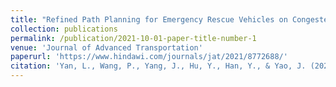 ```yaml
---
title: "Refined Path Planning for Emergency Rescue Vehicles on Congested Urban Arterial Roads via Reinforcement Learning Approach"
collection: publications
permalink: /publication/2021-10-01-paper-title-number-1
venue: 'Journal of Advanced Transportation'
paperurl: 'https://www.hindawi.com/journals/jat/2021/8772688/'
citation: 'Yan, L., Wang, P., Yang, J., Hu, Y., Han, Y., & Yao, J. (2021). Refined path planning for emergency rescue vehicles on congested urban arterial roads via reinforcement learning approach. Journal of Advanced Transportation, 2021, 1-12.'
---
```


